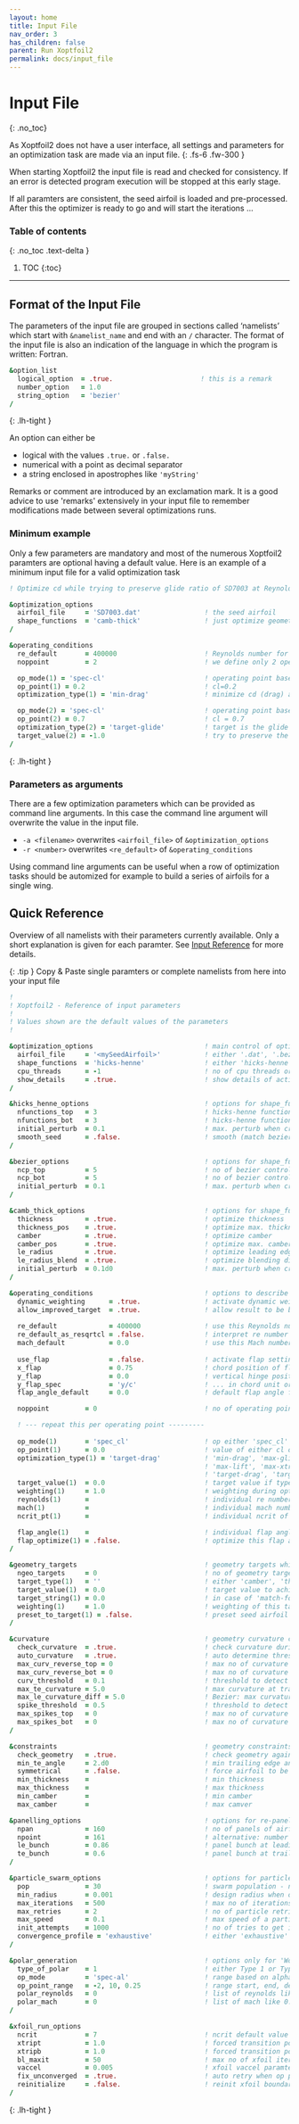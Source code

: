 ```yaml
---
layout: home
title: Input File
nav_order: 3
has_children: false
parent: Run Xoptfoil2
permalink: docs/input_file
---
```


# Input File 
{: .no_toc}

As Xoptfoil2 does not have a user interface, all settings and parameters for an optimization task are made via an input file.
{: .fs-6 .fw-300 }

When starting Xoptfoil2 the input file is read and checked for consistency. If an error is detected program execution will be stopped at this early stage. 

If all paramters are consistent, the seed airfoil is loaded and pre-processed. After this the optimizer is ready to go and will start the iterations ...


### Table of contents
{: .no_toc .text-delta }

1. TOC
{:toc}

---

## Format of the Input File 

The parameters of the input file are grouped in sections called ‘namelists’ which start with `&namelist_name` and end with an `/` character. The format of the input file is also an indication of the language in which the program is written: Fortran.   

```fortran
&option_list
  logical_option  = .true.                      ! this is a remark 
  number_option   = 1.0 
  string_option   = 'bezier' 
/
```
{: .lh-tight }

An option can either be  
- logical with the values `.true.` or `.false.`
- numerical with a point as decimal separator  
- a string enclosed in apostrophes like `'myString'`

Remarks or comment are introduced by an exclamation mark. It is a good advice to use 'remarks' extensively in your input file to remember modifications made between several optimizations runs.



### Minimum example

Only a few parameters are mandatory and most of the numerous Xoptfoil2 paramters are optional having a default value. Here is an example of a minimum input file for a valid optimization task 

```fortran
! Optimize cd while trying to preserve glide ratio of SD7003 at Reynolds 400,000 

&optimization_options
  airfoil_file     = 'SD7003.dat'                ! the seed airfoil 
  shape_functions  = 'camb-thick'                ! just optimize geometry parameters like camber 
/  

&operating_conditions
  re_default       = 400000                      ! Reynolds number for all operating points
  noppoint         = 2                           ! we define only 2 operating points

  op_mode(1) = 'spec-cl'                         ! operating point based on cl-value
  op_point(1) = 0.2                              ! cl=0.2
  optimization_type(1) = 'min-drag'              ! minimize cd (drag) at this point 

  op_mode(2) = 'spec-cl'                         ! operating point based on cl-value
  op_point(2) = 0.7                              ! cl = 0.7
  optimization_type(2) = 'target-glide'          ! target is the glide ratio cl/cd  
  target_value(2) = -1.0                         ! try to preserve the value of SD7003
/
```
{: .lh-tight }

### Parameters as arguments 

There are a few optimization parameters which can be provided as command line arguments. 
In this case the command line argument will overwrite the value in the input file. 

- `-a <filename>`  overwrites `<airfoil_file>` of `&optimization_options`
- `-r <number>`    overwrites `<re_default>` of `&operating_conditions`

Using command line arguments can be useful when a row of optimization tasks should be automized for example to build a series of airfoils for a single wing. 


## Quick Reference


Overview of all namelists with their parameters currently available. Only a short explanation is given for each paramter. 
See [Input Reference](input_file.md) for more details. 

{: .tip }
Copy & Paste single paramters or complete namelists from here into your input file 


```fortran
!
! Xoptfoil2 - Reference of input parameters 
!
! Values shown are the default values of the parameters
!

&optimization_options                            ! main control of optimization
  airfoil_file     = '<mySeedAirfoil>'           ! either '.dat', '.bez' or '.hicks' file 
  shape_functions  = 'hicks-henne'               ! either 'hicks-henne', 'bezier' or 'camb-thick' 
  cpu_threads      = -1                          ! no of cpu threads or -n less than available 
  show_details     = .true.                      ! show details of actions and results           
/  

&hicks_henne_options                             ! options for shape_function 'hicks-henne'
  nfunctions_top   = 3                           ! hicks-henne functions on top side              
  nfunctions_bot   = 3                           ! hicks-henne functions on bot side
  initial_perturb  = 0.1                         ! max. perturb when creating initial designs 
  smooth_seed      = .false.                     ! smooth (match bezier) of seed airfoil prior to optimization
/

&bezier_options                                  ! options for shape_function 'bezier'
  ncp_top          = 5                           ! no of bezier control points on top side              
  ncp_bot          = 5                           ! no of bezier control points on bot side
  initial_perturb  = 0.1                         ! max. perturb when creating initial designs
/

&camb_thick_options                              ! options for shape_function 'camb_thick'
  thickness        = .true.                      ! optimize thickness 
  thickness_pos    = .true.                      ! optimize max. thickness position
  camber           = .true.                      ! optimize camber
  camber_pos       = .true.                      ! optimize max. camber position
  le_radius        = .true.                      ! optimize leading edge radius
  le_radius_blend  = .true.                      ! optimize blending distance for le radius change 
  initial_perturb  = 0.1d0                       ! max. perturb when creating initial designs 
/

&operating_conditions                            ! options to describe the optimization task
  dynamic_weighting      = .true.                ! activate dynamic weighting during optimization
  allow_improved_target  = .true.                ! allow result to be better than target value
  
  re_default             = 400000                ! use this Reynolds number for operating points
  re_default_as_resqrtcl = .false.               ! interpret re number as type 2 (Re*sqrt(cl)) 
  mach_default           = 0.0                   ! use this Mach number for operating points 
  
  use_flap               = .false.               ! activate flap setting or optimization
  x_flap                 = 0.75                  ! chord position of flap 
  y_flap                 = 0.0                   ! vertical hinge position 
  y_flap_spec            = 'y/c'                 ! ... in chord unit or 'y/t' relative to height
  flap_angle_default     = 0.0                   ! default flap angle for all op points

  noppoint         = 0                           ! no of operating points

  ! --- repeat this per operating point ---------
  
  op_mode(1)       = 'spec_cl'                   ! op either 'spec_cl' or 'spec_al' based             
  op_point(1)      = 0.0                         ! value of either cl or alpha         
  optimization_type(1) = 'target-drag'           ! 'min-drag', 'max-glide', 'min-sink', 
                                                 ! 'max-lift', 'max-xtr', 
                                                 ! 'target-drag', 'target-glide', 'target-moment', 
  target_value(1)  = 0.0                         ! target value if type = 'target-...'              
  weighting(1)     = 1.0                         ! weighting during optimization 
  reynolds(1)      =                             ! individual re number of op (default: re_default) 
  mach(1)          =                             ! individual mach number of op (default: mach_default) 
  ncrit_pt(1)      =                             ! individual ncrit of op  

  flap_angle(1)    =                             ! individual flap angle (default: flap_angle_default)
  flap_optimize(1) = .false.                     ! optimize this flap angle 
/

&geometry_targets                                ! geometry targets which should be achieved
  ngeo_targets     = 0                           ! no of geometry targets 
  target_type(1)   = ''                          ! either 'camber', 'thickness', 'match-foil' 
  target_value(1)  = 0.0                         ! target value to achieve 
  target_string(1) = 0.0                         ! in case of 'match-foil' filename of airfoil 
  weighting(1)     = 1.0                         ! weighting of this target
  preset_to_target(1) = .false.                  ! preset seed airfoil to this target 
/  

&curvature                                       ! geometry curvature constraints for optimization 
  check_curvature  = .true.                      ! check curvature during optimization
  auto_curvature   = .true.                      ! auto determine thresholds for curvature and bumps
  max_curv_reverse_top = 0                       ! max no of curvature reversals - top ("reflexed"?)
  max_curv_reverse_bot = 0                       ! max no of curvature reversals - bot ("rearloading"?)
  curv_threshold   = 0.1                         ! threshold to detect reversals 
  max_te_curvature = 5.0                         ! max curvature at trailing edge
  max_le_curvature_diff = 5.0                    ! Bezier: max curvature difference at leading edge
  spike_threshold  = 0.5                         ! threshold to detect spikes aga bumps 
  max_spikes_top   = 0                           ! max no of curvature bumbs - top 
  max_spikes_bot   = 0                           ! max no of curvature bumbs - bot 
/

&constraints                                     ! geometry constraints for optimization
  check_geometry   = .true.                      ! check geometry against geometry constraints 
  min_te_angle     = 2.d0                        ! min trailing edge angle in degrees
  symmetrical      = .false.                     ! force airfoil to be symmetrical 
  min_thickness    =                             ! min thickness        (better use geometry targets) 
  max_thickness    =                             ! max thickness        (better use geometry targets) 
  min_camber       =                             ! min camber           (better use geometry targets) 
  max_camber       =                             ! max camver           (better use geometry targets) 

&panelling_options                               ! options for re-panelling before optimization 
  npan             = 160                         ! no of panels of airfoil
  npoint           = 161                         ! alternative: number of coordinate points
  le_bunch         = 0.86                        ! panel bunch at leading edge  - 0..1 (max) 
  te_bunch         = 0.6                         ! panel bunch at trailing edge - 0..1 (max) 
/

&particle_swarm_options                          ! options for particle swarm optimization - PSO
  pop              = 30                          ! swarm population - no of particles 
  min_radius       = 0.001                       ! design radius when optimization shall be finished
  max_iterations   = 500                         ! max no of iterations 
  max_retries      = 2                           ! no of particle retries for geometry violations
  max_speed        = 0.1                         ! max speed of a particle in solution space 0..1 
  init_attempts    = 1000                        ! no of tries to get initial, valid design 
  convergence_profile = 'exhaustive'             ! either 'exhaustive' or 'quick' or 'quick_camb_thick'
/

&polar_generation                                ! options only for 'Worker'   
  type_of_polar    = 1                           ! either Type 1 or Type 2 polar 
  op_mode          = 'spec-al'                   ! range based on alpha or cl 
  op_point_range   = -2, 10, 0.25                ! range start, end, delta 
  polar_reynolds   = 0                           ! list of reynolds like 100000, 200000, 600000
  polar_mach       = 0                           ! list of mach like 0.1, 0.2, 0.5
/

&xfoil_run_options
  ncrit            = 7                           ! ncrit default value for op points 
  xtript           = 1.0                         ! forced transition point 0..1 - top  
  xtripb           = 1.0                         ! forced transition point 0..1 - bot  
  bl_maxit         = 50                          ! max no of xfoil iterations to converge
  vaccel           = 0.005                       ! xfoil vaccel paramter
  fix_unconverged  = .true.                      ! auto retry when op point doesn't converge
  reinitialize     = .false.                     ! reinit xfoil boundary layer after each op point 
/
```
{: .lh-tight }
